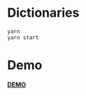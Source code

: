# Dictionaries


```
yarn
yarn start

```
Demo
====

**[DEMO](https://dictionaries-auth.firebaseapp.com)**
